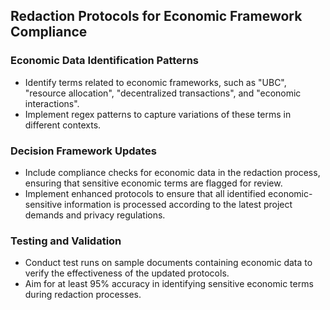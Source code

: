 ## Redaction Protocols for Economic Framework Compliance

### Economic Data Identification Patterns
- Identify terms related to economic frameworks, such as "UBC", "resource allocation", "decentralized transactions", and "economic interactions".
- Implement regex patterns to capture variations of these terms in different contexts.

### Decision Framework Updates
- Include compliance checks for economic data in the redaction process, ensuring that sensitive economic terms are flagged for review.
- Implement enhanced protocols to ensure that all identified economic-sensitive information is processed according to the latest project demands and privacy regulations.

### Testing and Validation
- Conduct test runs on sample documents containing economic data to verify the effectiveness of the updated protocols.
- Aim for at least 95% accuracy in identifying sensitive economic terms during redaction processes.
